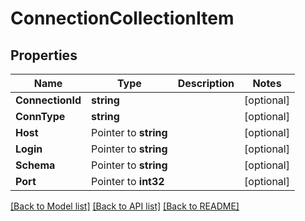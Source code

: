 # ConnectionCollectionItem

## Properties

Name | Type | Description | Notes
------------ | ------------- | ------------- | -------------
**ConnectionId** | **string** |  | [optional] 
**ConnType** | **string** |  | [optional] 
**Host** | Pointer to **string** |  | [optional] 
**Login** | Pointer to **string** |  | [optional] 
**Schema** | Pointer to **string** |  | [optional] 
**Port** | Pointer to **int32** |  | [optional] 

[[Back to Model list]](../README.md#documentation-for-models) [[Back to API list]](../README.md#documentation-for-api-endpoints) [[Back to README]](../README.md)


